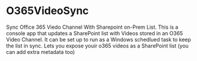 # O365VideoSync
Sync Office 365 Viedo Channel With Sharepoint on-Prem List.
This is a console app that updates a SharePoint list with Videos stored in an O365 Video Channel.
It can be set up to run as a Windows schedlued task to keep the list in sync.
Lets you expose youir o365 videos as a SharePoint list
(you can add extra metadata too)

